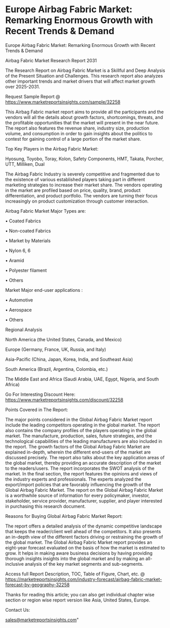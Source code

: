 # Europe Airbag Fabric Market: Remarking Enormous Growth with Recent Trends & Demand
 Europe Airbag Fabric Market: Remarking Enormous Growth with Recent Trends & Demand

Airbag Fabric Market Research Report 2031

The Research Report on Airbag Fabric Market is a Skillful and Deep Analysis of the Present Situation and Challenges. This research report also analyzes other important trends and market drivers that will affect market growth over 2025-2031.

Request Sample Report @ https://www.marketreportsinsights.com/sample/32258

This Airbag Fabric market report aims to provide all the participants and the vendors will all the details about growth factors, shortcomings, threats, and the profitable opportunities that the market will present in the near future. The report also features the revenue share, industry size, production volume, and consumption in order to gain insights about the politics to contest for gaining control of a large portion of the market share.

Top Key Players in the Airbag Fabric Market:

Hyosung, Toyobo, Toray, Kolon, Safety Components, HMT, Takata, Porcher, UTT, Milliken, Dual

The Airbag Fabric Industry is severely competitive and fragmented due to the existence of various established players taking part in different marketing strategies to increase their market share. The vendors operating in the market are profiled based on price, quality, brand, product differentiation, and product portfolio. The vendors are turning their focus increasingly on product customization through customer interaction.

Airbag Fabric Market Major Types are:

• Coated Fabrics

• Non-coated Fabrics

• Market by Materials

• Nylon 6, 6

• Aramid

• Polyester filament

• Others

Market Major end-user applications :

• Automotive

• Aerospace

• Others

Regional Analysis

North America (the United States, Canada, and Mexico)

Europe (Germany, France, UK, Russia, and Italy)

Asia-Pacific (China, Japan, Korea, India, and Southeast Asia)

South America (Brazil, Argentina, Colombia, etc.)

The Middle East and Africa (Saudi Arabia, UAE, Egypt, Nigeria, and South Africa)

Go For Interesting Discount Here: https://www.marketreportsinsights.com/discount/32258

Points Covered in The Report:

The major points considered in the Global Airbag Fabric Market report include the leading competitors operating in the global market.
The report also contains the company profiles of the players operating in the global market.
The manufacture, production, sales, future strategies, and the technological capabilities of the leading manufacturers are also included in the report.
The growth factors of the Global Airbag Fabric Market are explained in-depth, wherein the different end-users of the market are discussed precisely.
The report also talks about the key application areas of the global market, thereby providing an accurate description of the market to the readers/users.
The report incorporates the SWOT analysis of the market. In the final section, the report features the opinions and views of the industry experts and professionals. The experts analyzed the export/import policies that are favorably influencing the growth of the Global Airbag Fabric Market.
The report on the Global Airbag Fabric Market is a worthwhile source of information for every policymaker, investor, stakeholder, service provider, manufacturer, supplier, and player interested in purchasing this research document.

Reasons for Buying Global Airbag Fabric Market Report:

The report offers a detailed analysis of the dynamic competitive landscape that keeps the reader/client well ahead of the competitors.
It also presents an in-depth view of the different factors driving or restraining the growth of the global market.
The Global Airbag Fabric Market report provides an eight-year forecast evaluated on the basis of how the market is estimated to grow.
It helps in making aware business decisions by having providing thorough insights insights into the global market and by making an all-inclusive analysis of the key market segments and sub-segments.

Access full Report Description, TOC, Table of Figure, Chart, etc. @ https://marketreportsinsights.com/industry-forecast/airbag-fabric-market-forecast-by-geography-32258

Thanks for reading this article; you can also get individual chapter wise section or region wise report version like Asia, United States, Europe.

Contact Us:

sales@marketreportsinsights.com"
